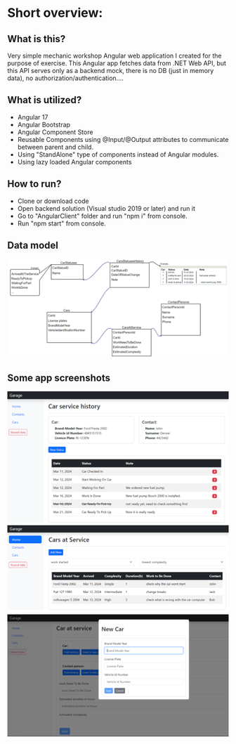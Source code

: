 Short overview:
===============




What is this?
-------------

Very simple mechanic workshop Angular web application I created for the purpose of exercise. 
This Angular app fetches data from .NET Web API, but this API serves only as a backend mock, there is no DB (just in memory data), no authorization/authentication....




What is utilized?
-------------------

* Angular 17
* Angular Bootstrap
* Angular Component Store
* Reusable Components using @Input/@Output attributes to communicate between parent and child.
* Using "StandAlone" type of components instead of Angular modules.
* Using lazy loaded Angular components


How to run?
-----------

* Clone or download code
* Open backend solution (Visual studio 2019 or later) and run it
* Go to "AngularClient" folder and run "npm i" from console.
* Run "npm start" from console.

  
Data model
-----------
![screenshot](doc/dataModel.png "dataModel")

Some app screenshots
-----------
![screenshot](doc/carServiceHistory.png "carServiceHistory")
![screenshot](doc/carAtServiceList.png "carAtServiceList")
![screenshot](doc/carAtService.png "carAtService")
